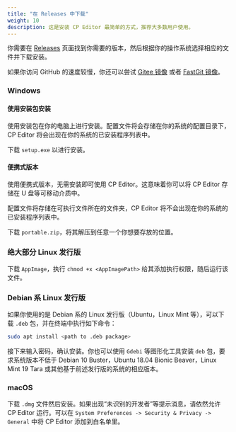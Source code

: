 ```yaml
---
title: "在 Releases 中下载"
weight: 10
description: 这是安装 CP Editor 最简单的方式，推荐大多数用户使用。
---
```


你需要在 [Releases](https://github.com/cpeditor/cpeditor/releases) 页面找到你需要的版本，然后根据你的操作系统选择相应的文件并下载安装。

如果你访问 GitHub 的速度较慢，你还可以尝试 [Gitee 镜像](https://gitee.com/ouuan/cpeditor/releases) 或者 [FastGit 镜像](https://hub.fastgit.org/cpeditor/cpeditor/releases)。

### Windows

#### 使用安装包安装

使用安装包在你的电脑上进行安装。配置文件将会存储在你的系统的配置目录下，CP Editor 将会出现在你的系统的已安装程序列表中。

下载 `setup.exe` 以进行安装。

#### 便携式版本

使用便携式版本，无需安装即可使用 CP Editor。这意味着你可以将 CP Editor 存储在 U 盘等可移动介质中。

配置文件将存储在可执行文件所在的文件夹，CP Editor 将不会出现在你的系统的已安装程序列表中。

下载 `portable.zip`，将其解压到任意一个你想要存放的位置。

### 绝大部分 Linux 发行版

下载 `AppImage`，执行 `chmod +x <AppImagePath>` 给其添加执行权限，随后运行该文件。

### Debian 系 Linux 发行版

如果你使用的是 Debian 系的 Linux 发行版（Ubuntu，Linux Mint 等），可以下载 `.deb` 包，并在终端中执行如下命令：

```sh
sudo apt install <path to .deb package>
```

接下来输入密码，确认安装。你也可以使用 `Gdebi` 等图形化工具安装 `deb` 包，要求系统版本不低于 Debian 10 Buster，Ubuntu 18.04 Bionic Beaver，Linux Mint 19 Tara 或其他基于前述发行版的系统的相应版本。

### macOS

下载 `.dmg` 文件然后安装。如果出现“未识别的开发者”等提示消息，请依然允许 CP Editor 运行。可以在 `System Preferences -> Security & Privacy -> General` 中将 CP Editor 添加到白名单里。
